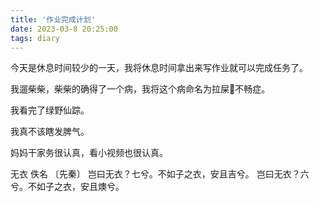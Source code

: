 ```yaml
---
title: '作业完成计划'
date: 2023-03-8 20:25:00
tags: diary
---
```

今天是休息时间较少的一天，我将休息时间拿出来写作业就可以完成任务了。

我遛柴柴，柴柴的确得了一个病，我将这个病命名为拉屎💩不畅症。

我看完了绿野仙踪。

我真不该瞎发脾气。

妈妈干家务很认真，看小视频也很认真。

无衣
佚名 〔先秦〕
岂曰无衣？七兮。不如子之衣，安且吉兮。
岂曰无衣？六兮。不如子之衣，安且燠兮。
